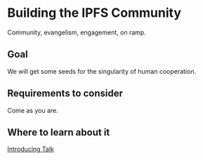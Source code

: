 # Building the IPFS Community

Community, evangelism, engagement, on ramp.

## Goal

We will get some seeds for the singularity of human cooperation.

## Requirements to consider

Come as you are.

## Where to learn about it

[Introducing Talk](https://gitpitch.com/stefanhans/building-the-ipfs-community#/)
